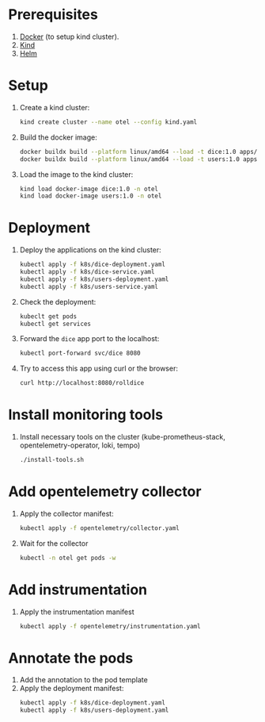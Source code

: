 # Prerequisites
1. [Docker](https://www.docker.com) (to setup kind cluster). 
1. [Kind](https://kind.sigs.k8s.io)
1. [Helm](https://helm.sh)

# Setup
1. Create a kind cluster:
    ```bash
    kind create cluster --name otel --config kind.yaml
    ```
1. Build the docker image:
    ```bash
    docker buildx build --platform linux/amd64 --load -t dice:1.0 apps/dice
    docker buildx build --platform linux/amd64 --load -t users:1.0 apps/users
    ```
1.  Load the image to the kind cluster:
    ```bash
    kind load docker-image dice:1.0 -n otel
    kind load docker-image users:1.0 -n otel
    ```

# Deployment
1. Deploy the applications on the kind cluster:
    ```bash
    kubectl apply -f k8s/dice-deployment.yaml
    kubectl apply -f k8s/dice-service.yaml
    kubectl apply -f k8s/users-deployment.yaml
    kubectl apply -f k8s/users-service.yaml
    ```
1. Check the deployment:
    ```bash
    kubeclt get pods
    kubectl get services
    ```
1. Forward the `dice` app port to the localhost:
    ```bash
    kubectl port-forward svc/dice 8080
    ```
1. Try to access this app using curl or the browser:
    ```bash
    curl http://localhost:8080/rolldice
    ```

# Install monitoring tools
1. Install necessary tools on the cluster (kube-prometheus-stack, opentelemetry-operator, loki, tempo)
    ```bash
    ./install-tools.sh
    ```
    
# Add opentelemetry collector
1. Apply the collector manifest:
    ```bash
    kubectl apply -f opentelemetry/collector.yaml
    ```
1. Wait for the collector
    ```bash
    kubectl -n otel get pods -w
    ```

# Add instrumentation
1. Apply the instrumentation manifest
    ```bash
    kubectl apply -f opentelemetry/instrumentation.yaml
    ```

# Annotate the pods
1. Add the annotation to the pod template
1. Apply the deployment manifest:
    ```bash
    kubectl apply -f k8s/dice-deployment.yaml
    kubectl apply -f k8s/users-deployment.yaml
    ```
